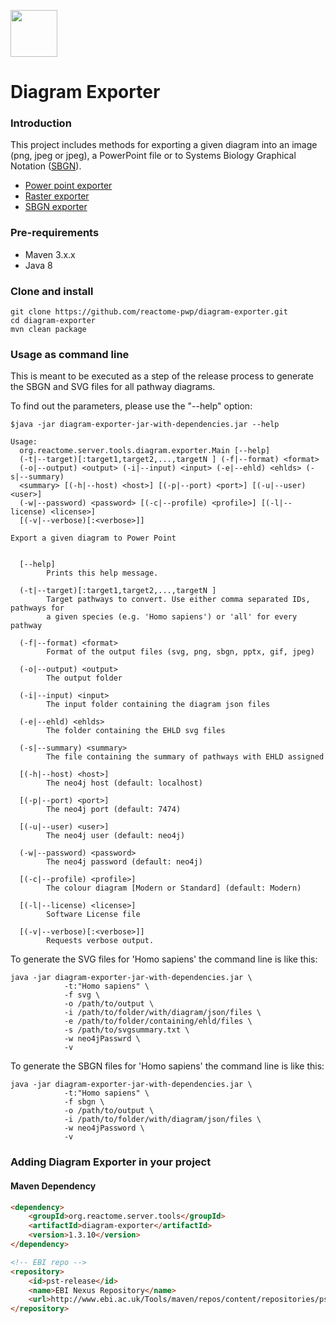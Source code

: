 [<img src=https://user-images.githubusercontent.com/6883670/31999264-976dfb86-b98a-11e7-9432-0316345a72ea.png height=75 />](https://reactome.org)

Diagram Exporter
=====================

### Introduction
This project includes methods for exporting a given diagram into an image (png, jpeg or jpeg), a PowerPoint file or to Systems Biology Graphical Notation ([SBGN](http://sbgn.github.io/sbgn/)).

 * [Power point exporter](src/main/java/org/reactome/server/tools/diagram/exporter/pptx/README.md)
 * [Raster exporter](src/main/java/org/reactome/server/tools/diagram/exporter/raster/README.md)
 * [SBGN exporter](src/main/java/org/reactome/server/tools/diagram/exporter/sbgn/README.md)


### Pre-requirements
* Maven 3.x.x
* Java 8


### Clone and install

```console
git clone https://github.com/reactome-pwp/diagram-exporter.git
cd diagram-exporter
mvn clean package
```

### Usage as command line

This is meant to be executed as a step of the release process to generate the SBGN and SVG files for all pathway diagrams.

To find out the parameters, please use the "--help" option:

```console
$java -jar diagram-exporter-jar-with-dependencies.jar --help 

Usage:
  org.reactome.server.tools.diagram.exporter.Main [--help]
  (-t|--target)[:target1,target2,...,targetN ] (-f|--format) <format>
  (-o|--output) <output> (-i|--input) <input> (-e|--ehld) <ehlds> (-s|--summary)
  <summary> [(-h|--host) <host>] [(-p|--port) <port>] [(-u|--user) <user>]
  (-w|--password) <password> [(-c|--profile) <profile>] [(-l|--license) <license>]
  [(-v|--verbose)[:<verbose>]]

Export a given diagram to Power Point


  [--help]
        Prints this help message.

  (-t|--target)[:target1,target2,...,targetN ]
        Target pathways to convert. Use either comma separated IDs, pathways for
        a given species (e.g. 'Homo sapiens') or 'all' for every pathway

  (-f|--format) <format>
        Format of the output files (svg, png, sbgn, pptx, gif, jpeg)

  (-o|--output) <output>
        The output folder

  (-i|--input) <input>
        The input folder containing the diagram json files

  (-e|--ehld) <ehlds>
        The folder containing the EHLD svg files

  (-s|--summary) <summary>
        The file containing the summary of pathways with EHLD assigned

  [(-h|--host) <host>]
        The neo4j host (default: localhost)

  [(-p|--port) <port>]
        The neo4j port (default: 7474)

  [(-u|--user) <user>]
        The neo4j user (default: neo4j)

  (-w|--password) <password>
        The neo4j password (default: neo4j)

  [(-c|--profile) <profile>]
        The colour diagram [Modern or Standard] (default: Modern)

  [(-l|--license) <license>]
        Software License file

  [(-v|--verbose)[:<verbose>]]
        Requests verbose output.

```

To generate the SVG files for 'Homo sapiens' the command line is like this:

```console
java -jar diagram-exporter-jar-with-dependencies.jar \
            -t:"Homo sapiens" \  
            -f svg \
            -o /path/to/output \
            -i /path/to/folder/with/diagram/json/files \
            -e /path/to/folder/containing/ehld/files \
            -s /path/to/svgsummary.txt \
            -w neo4jPasswrd \
            -v
```

To generate the SBGN files for 'Homo sapiens' the command line is like this:

```console
java -jar diagram-exporter-jar-with-dependencies.jar \
            -t:"Homo sapiens" \  
            -f sbgn \
            -o /path/to/output \
            -i /path/to/folder/with/diagram/json/files \
            -w neo4jPassword \
            -v
```

### Adding Diagram Exporter in your project

#### Maven Dependency

```html
<dependency>
    <groupId>org.reactome.server.tools</groupId>
    <artifactId>diagram-exporter</artifactId>
    <version>1.3.10</version>
</dependency>
```

```html
<!-- EBI repo -->
<repository>
    <id>pst-release</id>
    <name>EBI Nexus Repository</name>
    <url>http://www.ebi.ac.uk/Tools/maven/repos/content/repositories/pst-release</url>
</repository>
```
